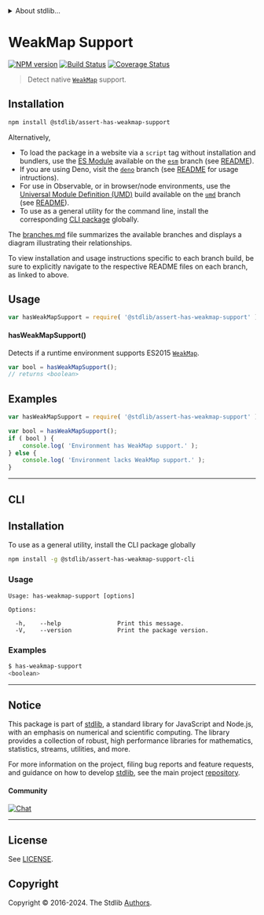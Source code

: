 <!--

@license Apache-2.0

Copyright (c) 2018 The Stdlib Authors.

Licensed under the Apache License, Version 2.0 (the "License");
you may not use this file except in compliance with the License.
You may obtain a copy of the License at

   http://www.apache.org/licenses/LICENSE-2.0

Unless required by applicable law or agreed to in writing, software
distributed under the License is distributed on an "AS IS" BASIS,
WITHOUT WARRANTIES OR CONDITIONS OF ANY KIND, either express or implied.
See the License for the specific language governing permissions and
limitations under the License.

-->


<details>
  <summary>
    About stdlib...
  </summary>
  <p>We believe in a future in which the web is a preferred environment for numerical computation. To help realize this future, we've built stdlib. stdlib is a standard library, with an emphasis on numerical and scientific computation, written in JavaScript (and C) for execution in browsers and in Node.js.</p>
  <p>The library is fully decomposable, being architected in such a way that you can swap out and mix and match APIs and functionality to cater to your exact preferences and use cases.</p>
  <p>When you use stdlib, you can be absolutely certain that you are using the most thorough, rigorous, well-written, studied, documented, tested, measured, and high-quality code out there.</p>
  <p>To join us in bringing numerical computing to the web, get started by checking us out on <a href="https://github.com/stdlib-js/stdlib">GitHub</a>, and please consider <a href="https://opencollective.com/stdlib">financially supporting stdlib</a>. We greatly appreciate your continued support!</p>
</details>

# WeakMap Support

[![NPM version][npm-image]][npm-url] [![Build Status][test-image]][test-url] [![Coverage Status][coverage-image]][coverage-url] <!-- [![dependencies][dependencies-image]][dependencies-url] -->

> Detect native [`WeakMap`][mdn-weakmap] support.

<section class="installation">

## Installation

```bash
npm install @stdlib/assert-has-weakmap-support
```

Alternatively,

-   To load the package in a website via a `script` tag without installation and bundlers, use the [ES Module][es-module] available on the [`esm`][esm-url] branch (see [README][esm-readme]).
-   If you are using Deno, visit the [`deno`][deno-url] branch (see [README][deno-readme] for usage intructions).
-   For use in Observable, or in browser/node environments, use the [Universal Module Definition (UMD)][umd] build available on the [`umd`][umd-url] branch (see [README][umd-readme]).
-   To use as a general utility for the command line, install the corresponding [CLI package][cli-section] globally.

The [branches.md][branches-url] file summarizes the available branches and displays a diagram illustrating their relationships.

To view installation and usage instructions specific to each branch build, be sure to explicitly navigate to the respective README files on each branch, as linked to above.

</section>

<section class="usage">

## Usage

```javascript
var hasWeakMapSupport = require( '@stdlib/assert-has-weakmap-support' );
```

#### hasWeakMapSupport()

Detects if a runtime environment supports ES2015 [`WeakMap`][mdn-weakmap].

```javascript
var bool = hasWeakMapSupport();
// returns <boolean>
```

</section>

<!-- /.usage -->

<section class="examples">

## Examples

<!-- eslint no-undef: "error" -->

```javascript
var hasWeakMapSupport = require( '@stdlib/assert-has-weakmap-support' );

var bool = hasWeakMapSupport();
if ( bool ) {
    console.log( 'Environment has WeakMap support.' );
} else {
    console.log( 'Environment lacks WeakMap support.' );
}
```

</section>

<!-- /.examples -->

* * *

<section class="cli">

## CLI

<section class="installation">

## Installation

To use as a general utility, install the CLI package globally

```bash
npm install -g @stdlib/assert-has-weakmap-support-cli
```

</section>

<!-- CLI usage documentation. -->

<section class="usage">

### Usage

```text
Usage: has-weakmap-support [options]

Options:

  -h,    --help                Print this message.
  -V,    --version             Print the package version.
```

</section>

<!-- /.usage -->

<section class="examples">

### Examples

```bash
$ has-weakmap-support
<boolean>
```

</section>

<!-- /.examples -->

</section>

<!-- /.cli -->

<!-- Section for related `stdlib` packages. Do not manually edit this section, as it is automatically populated. -->

<section class="related">

</section>

<!-- /.related -->

<!-- Section for all links. Make sure to keep an empty line after the `section` element and another before the `/section` close. -->


<section class="main-repo" >

* * *

## Notice

This package is part of [stdlib][stdlib], a standard library for JavaScript and Node.js, with an emphasis on numerical and scientific computing. The library provides a collection of robust, high performance libraries for mathematics, statistics, streams, utilities, and more.

For more information on the project, filing bug reports and feature requests, and guidance on how to develop [stdlib][stdlib], see the main project [repository][stdlib].

#### Community

[![Chat][chat-image]][chat-url]

---

## License

See [LICENSE][stdlib-license].


## Copyright

Copyright &copy; 2016-2024. The Stdlib [Authors][stdlib-authors].

</section>

<!-- /.stdlib -->

<!-- Section for all links. Make sure to keep an empty line after the `section` element and another before the `/section` close. -->

<section class="links">

[npm-image]: http://img.shields.io/npm/v/@stdlib/assert-has-weakmap-support.svg
[npm-url]: https://npmjs.org/package/@stdlib/assert-has-weakmap-support

[test-image]: https://github.com/stdlib-js/assert-has-weakmap-support/actions/workflows/test.yml/badge.svg?branch=main
[test-url]: https://github.com/stdlib-js/assert-has-weakmap-support/actions/workflows/test.yml?query=branch:main

[coverage-image]: https://img.shields.io/codecov/c/github/stdlib-js/assert-has-weakmap-support/main.svg
[coverage-url]: https://codecov.io/github/stdlib-js/assert-has-weakmap-support?branch=main

<!--

[dependencies-image]: https://img.shields.io/david/stdlib-js/assert-has-weakmap-support.svg
[dependencies-url]: https://david-dm.org/stdlib-js/assert-has-weakmap-support/main

-->

[chat-image]: https://img.shields.io/gitter/room/stdlib-js/stdlib.svg
[chat-url]: https://app.gitter.im/#/room/#stdlib-js_stdlib:gitter.im

[stdlib]: https://github.com/stdlib-js/stdlib

[stdlib-authors]: https://github.com/stdlib-js/stdlib/graphs/contributors

[cli-section]: https://github.com/stdlib-js/assert-has-weakmap-support#cli
[cli-url]: https://github.com/stdlib-js/assert-has-weakmap-support/tree/cli
[@stdlib/assert-has-weakmap-support]: https://github.com/stdlib-js/assert-has-weakmap-support/tree/main

[umd]: https://github.com/umdjs/umd
[es-module]: https://developer.mozilla.org/en-US/docs/Web/JavaScript/Guide/Modules

[deno-url]: https://github.com/stdlib-js/assert-has-weakmap-support/tree/deno
[deno-readme]: https://github.com/stdlib-js/assert-has-weakmap-support/blob/deno/README.md
[umd-url]: https://github.com/stdlib-js/assert-has-weakmap-support/tree/umd
[umd-readme]: https://github.com/stdlib-js/assert-has-weakmap-support/blob/umd/README.md
[esm-url]: https://github.com/stdlib-js/assert-has-weakmap-support/tree/esm
[esm-readme]: https://github.com/stdlib-js/assert-has-weakmap-support/blob/esm/README.md
[branches-url]: https://github.com/stdlib-js/assert-has-weakmap-support/blob/main/branches.md

[stdlib-license]: https://raw.githubusercontent.com/stdlib-js/assert-has-weakmap-support/main/LICENSE

[mdn-weakmap]: https://developer.mozilla.org/en-US/docs/Web/JavaScript/Reference/Global_Objects/WeakMap

</section>

<!-- /.links -->
